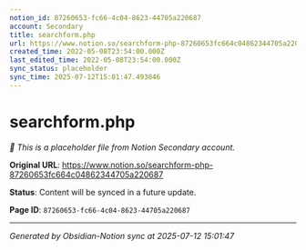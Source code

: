 ```yaml
---
notion_id: 87260653-fc66-4c04-8623-44705a220687
account: Secondary
title: searchform.php
url: https://www.notion.so/searchform-php-87260653fc664c04862344705a220687
created_time: 2022-05-08T23:54:00.000Z
last_edited_time: 2022-05-08T23:54:00.000Z
sync_status: placeholder
sync_time: 2025-07-12T15:01:47.493846
---
```


# searchform.php

*🔄 This is a placeholder file from Notion Secondary account.*

**Original URL**: https://www.notion.so/searchform-php-87260653fc664c04862344705a220687

**Status**: Content will be synced in a future update.

**Page ID**: `87260653-fc66-4c04-8623-44705a220687`

---

*Generated by Obsidian-Notion sync at 2025-07-12 15:01:47*
